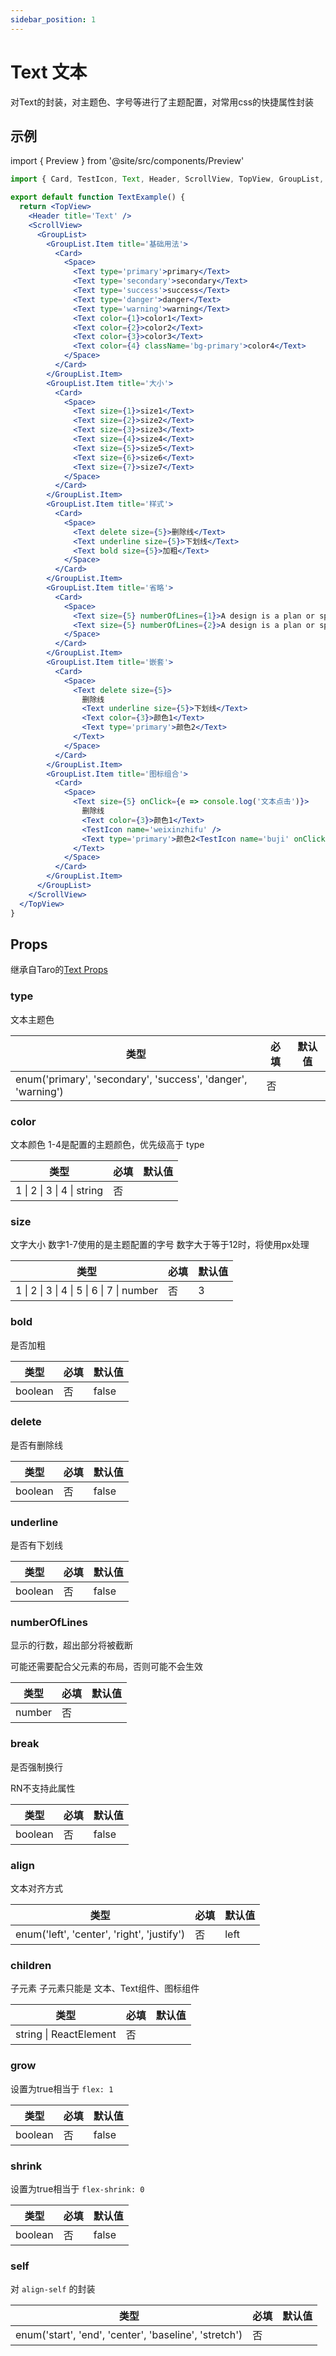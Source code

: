 ```yaml
---
sidebar_position: 1
---
```


# Text 文本

对Text的封装，对主题色、字号等进行了主题配置，对常用css的快捷属性封装

## 示例

import { Preview } from '@site/src/components/Preview'

<Preview name='Text' />

```jsx
import { Card, TestIcon, Text, Header, ScrollView, TopView, GroupList, Space } from '@/duxuiExample'

export default function TextExample() {
  return <TopView>
    <Header title='Text' />
    <ScrollView>
      <GroupList>
        <GroupList.Item title='基础用法'>
          <Card>
            <Space>
              <Text type='primary'>primary</Text>
              <Text type='secondary'>secondary</Text>
              <Text type='success'>success</Text>
              <Text type='danger'>danger</Text>
              <Text type='warning'>warning</Text>
              <Text color={1}>color1</Text>
              <Text color={2}>color2</Text>
              <Text color={3}>color3</Text>
              <Text color={4} className='bg-primary'>color4</Text>
            </Space>
          </Card>
        </GroupList.Item>
        <GroupList.Item title='大小'>
          <Card>
            <Space>
              <Text size={1}>size1</Text>
              <Text size={2}>size2</Text>
              <Text size={3}>size3</Text>
              <Text size={4}>size4</Text>
              <Text size={5}>size5</Text>
              <Text size={6}>size6</Text>
              <Text size={7}>size7</Text>
            </Space>
          </Card>
        </GroupList.Item>
        <GroupList.Item title='样式'>
          <Card>
            <Space>
              <Text delete size={5}>删除线</Text>
              <Text underline size={5}>下划线</Text>
              <Text bold size={5}>加粗</Text>
            </Space>
          </Card>
        </GroupList.Item>
        <GroupList.Item title='省略'>
          <Card>
            <Space>
              <Text size={5} numberOfLines={1}>A design is a plan or specification for the construction of an object or system or for the implementation of an activity or process, or the result of that plan or specification in the form of a prototype, product or process. The verb to design expresses the process of developing a design. In some cases, the direct construction of an object without an explicit prior plan (such as in craftwork, some engineering, coding, and graphic design) may also be considered to be a design activity</Text>
              <Text size={5} numberOfLines={2}>A design is a plan or specification for the construction of an object or system or for the implementation of an activity or process, or the result of that plan or specification in the form of a prototype, product or process. The verb to design expresses the process of developing a design. In some cases, the direct construction of an object without an explicit prior plan (such as in craftwork, some engineering, coding, and graphic design) may also be considered to be a design activity</Text>
            </Space>
          </Card>
        </GroupList.Item>
        <GroupList.Item title='嵌套'>
          <Card>
            <Space>
              <Text delete size={5}>
                删除线
                <Text underline size={5}>下划线</Text>
                <Text color={3}>颜色1</Text>
                <Text type='primary'>颜色2</Text>
              </Text>
            </Space>
          </Card>
        </GroupList.Item>
        <GroupList.Item title='图标组合'>
          <Card>
            <Space>
              <Text size={5} onClick={e => console.log('文本点击')}>
                删除线
                <Text color={3}>颜色1</Text>
                <TestIcon name='weixinzhifu' />
                <Text type='primary'>颜色2<TestIcon name='buji' onClick={e => console.log('嵌套使用，里面的元素将失去点击事件')} /></Text>
              </Text>
            </Space>
          </Card>
        </GroupList.Item>
      </GroupList>
    </ScrollView>
  </TopView>
}
```

## Props

继承自Taro的[Text Props](https://nervjs.github.io/taro-docs/docs/components/base/text#textprops)

### type

文本主题色

| 类型 | 必填 | 默认值 |
| ---- | -------- | ------- |
| enum('primary', 'secondary', 'success', 'danger', 'warning') | 否 |  |

### color

文本颜色 1-4是配置的主题颜色，优先级高于 type

| 类型 | 必填 | 默认值 |
| ---- | -------- | ------- |
| 1 \| 2 \| 3 \| 4 \| string | 否 |  |

### size

文字大小 数字1-7使用的是主题配置的字号 数字大于等于12时，将使用px处理

| 类型 | 必填 | 默认值 |
| ---- | -------- | ------- |
| 1 \| 2 \| 3 \| 4 \| 5 \| 6 \| 7 \| number | 否 | 3 |

### bold

是否加粗

| 类型 | 必填 | 默认值 |
| ---- | -------- | ------- |
| boolean | 否 | false |

### delete

是否有删除线

| 类型 | 必填 | 默认值 |
| ---- | -------- | ------- |
| boolean | 否 | false |

### underline

是否有下划线

| 类型 | 必填 | 默认值 |
| ---- | -------- | ------- |
| boolean | 否 | false |

### numberOfLines

显示的行数，超出部分将被截断

可能还需要配合父元素的布局，否则可能不会生效

| 类型 | 必填 | 默认值 |
| ---- | -------- | ------- |
| number | 否 |  |

### break

是否强制换行

RN不支持此属性

| 类型 | 必填 | 默认值 |
| ---- | -------- | ------- |
| boolean | 否 | false |

### align

文本对齐方式

| 类型 | 必填 | 默认值 |
| ---- | -------- | ------- |
| enum('left', 'center', 'right', 'justify') | 否 | left |

### children

子元素 子元素只能是 文本、Text组件、图标组件

| 类型 | 必填 | 默认值 |
| ---- | -------- | ------- |
| string \| ReactElement | 否 |  |

### grow

设置为true相当于 `flex: 1`

| 类型 | 必填 | 默认值 |
| ---- | -------- | ------- |
| boolean | 否 | false |

### shrink

设置为true相当于 `flex-shrink: 0`

| 类型 | 必填 | 默认值 |
| ---- | -------- | ------- |
| boolean | 否 | false |

### self

对 `align-self` 的封装

| 类型 | 必填 | 默认值 |
| ---- | -------- | ------- |
| enum('start', 'end', 'center', 'baseline', 'stretch') | 否 |  |